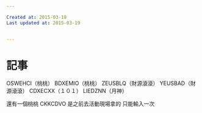 ```yaml
---

Created at: 2015-03-19
Last updated at: 2015-03-19


---
```


# 記事


OSWEHCI（桃桃）
BDXEMIO（桃桃）
ZEUSBLQ（財源滾滾）
YEUSBAD（財源滾滾）
CDXECXX（１０１）
LIEDZNN（月神）

還有一個桃桃 CKKCDVO 是之前去活動現場拿的 只能輸入一次

